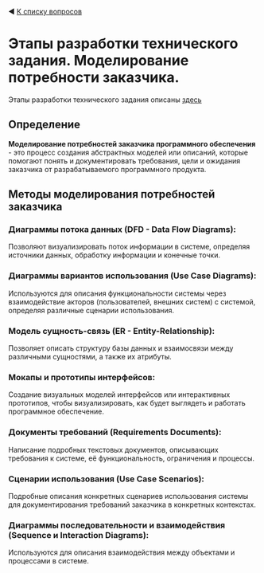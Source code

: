 ◀ [К списку вопросов](../README.md)

# Этапы разработки технического задания. Моделирование потребности заказчика.

Этапы разработки технического задания описаны [здесь](./6.md)

## Определение

**Моделирование потребностей заказчика программного обеспечения** - это процесс создания абстрактных моделей или описаний, которые помогают понять и документировать требования, цели и ожидания заказчика от разрабатываемого программного продукта.

## Методы моделирования потребностей заказчика

### Диаграммы потока данных (DFD - Data Flow Diagrams):

Позволяют визуализировать поток информации в системе, определяя источники данных, обработку информации и конечные точки.

### Диаграммы вариантов использования (Use Case Diagrams):

Используются для описания функциональности системы через взаимодействие акторов (пользователей, внешних систем) с системой, определяя различные сценарии использования.

### Модель сущность-связь (ER - Entity-Relationship):

Позволяет описать структуру базы данных и взаимосвязи между различными сущностями, а также их атрибуты.

### Мокапы и прототипы интерфейсов: 

Создание визуальных моделей интерфейсов или интерактивных прототипов, чтобы визуализировать, как будет выглядеть и работать программное обеспечение.

### Документы требований (Requirements Documents):

Написание подробных текстовых документов, описывающих требования к системе, её функциональность, ограничения и процессы.

### Сценарии использования (Use Case Scenarios):

Подробные описания конкретных сценариев использования системы для документирования требований заказчика в конкретных контекстах.

### Диаграммы последовательности и взаимодействия (Sequence и Interaction Diagrams):

Используются для описания взаимодействия между объектами и процессами в системе.